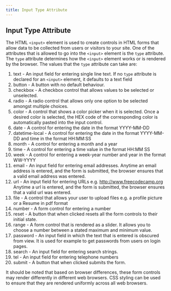 ```yaml
---
title: Input Type Attribute
---
```

## Input Type Attribute
The HTML ``<input>`` element is used to create controls in HTML forms that allow data to be collected from users or visitors to your site. One of the attributes that is allowed to go into the ``<input>`` element is the ``type`` attribute. The ``type``	 attribute determines how the ``<input>`` element works or is rendered by the browser. 
The values that the ``type`` attribute can take are:

 1. text - An input field for entering single line text. If no ``type`` attribute is declared for an ``<input>`` element, it defaults to a text field
 1. button - A button with no default behaviour.
 2. checkbox - A checkbox control that allows values to be selected or unselected.
 3. radio - A radio control that allows only one option to be selected amongst multiple choices.
 4. color - A control that shows a color picker when it is selected. Once a desired color is selected, the HEX code of the corresponding color is automatically pasted into the input control. 
 5. date - A control for entering the date in the format YYYY-MM-DD
 6. datetime-local - A control for entering the date in the format YYYY-MM-DD and time in the format HH:MM:SS
 7. month - A control for entering a month and a year
 8. time - A control for entering a time value in the format HH:MM SS
 9. week - A control for entering a week-year number and year in the format WW-YYYY
 8. email - An input field for entering email addresses. Anytime an email address is entered, and the form is submitted, the browser ensures that a valid email address was entered.
 9. url - An input field for entering URLs e.g. http://www.freecodecamp.org Anytime a url is entered, and the form is submitted, the browser ensures that a valid url was entered.
 9. file - A control that allows your user to upload files e.g. a profile picture or a Resume in pdf format 
 10. number - A form control for entering a number
 11. reset - A button that when clicked resets all the form controls to their initial state. 
 12. range - A form control that is rendered as a slider. It allows you to choose a number between a stated maximum and minimum value. 
 13. password - An input field in which the text that is entered is obscured from view. It is used for example to get passwords from users on login pages. 
 14. search - An input field for entering search strings. 
 15. tel - An input field for entering telephone numbers
 16. submit - A button that when clicked submits the form. 

It should be noted that based on browser differences, these form controls may render differently in different web browsers. CSS styling can be used to ensure that they are rendered uniformly across all web browsers. 


